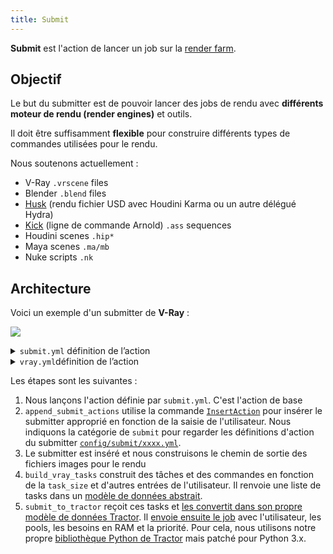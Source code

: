 ```yaml
---
title: Submit
---
```


**Submit** est l'action de lancer un job sur la [render farm](../../../Renderfarm).

## Objectif

Le but du submitter est de pouvoir lancer des jobs de rendu avec **différents moteur de rendu (render engines)** et outils.

Il doit être suffisamment **flexible** pour construire différents types de commandes utilisées pour le rendu.

Nous soutenons actuellement :

- V-Ray `.vrscene` files
- Blender `.blend` files
- [Husk](https://www.sidefx.com/docs/houdini/ref/utils/husk.html) (rendu fichier USD avec Houdini Karma ou un autre délégué Hydra)
- [Kick](https://docs.arnoldrenderer.com/pages/viewpage.action?pageId=36110428) (ligne de commande Arnold) `.ass` sequences
- Houdini scenes `.hip*`
- Maya scenes `.ma/mb`
- Nuke scripts `.nk`

## Architecture

Voici un exemple d'un submitter de **V-Ray** :

![](/img/silex/vray_submit_action.jpg)

<details><summary><code>submit.yml</code> définition de l’action</summary>

<p>

```yaml
submit:
  shelf: "output"
  thumbnail: "submit.svg"

  steps:
    setup:
      lavel: "Setup"
      index: 50
      commands:
        get_submiter:
          label: "Select submiter"
          path: "silex_client.commands.select_submit.SelectSubmit"
          tooltip: "Select the type of conform you want to make"
          ask_user: true

        append_submit_actions:
          label: "Append selected submit action"
          path: "silex_client.commands.insert_action.InsertAction"
          tooltip: "Append the selected submit to the list of commands to execute"
          parameters:
            category: "submit"
            action:
              value: !command-output "setup:get_submiter:action"
              hide: true

    silex_coins:
      index: 500
      hide: true
      commands:
        add_silex_coins:
          path: "silex_client.commands.user.silex_coins.AddSilexCoinsCommand"
          parameters:
            amount:
              value: 3
```

</p>

</details>

<details><summary><code>vray.yml</code>définition de l’action</summary>

<p>

```yaml
vray:
  label: "Submit V-Ray scene"
  steps:
    build_output_path:
      label: "Build output path"
      index: 10
      commands:
        select_extension:
          label: "Output extension"
          path: "silex_client.commands.select_list.SelectList"
          parameters:
            param_name: "Output extension"
            parameters_list:
              - "exr"
              - "png"
              - "jpg"
              - "tiff"

        build_output_path:
          label: "Build output path"
          path: "silex_client.commands.build_output_path.BuildOutputPath"
          tooltip: "Build the complete output path"
          ask_user: true
          parameters:
            output_type:
              value: !command-output "build_output_path:select_extension"
              hide: true
            create_temp_dir: false
            create_output_dir: false
            task:
              hide: true
            use_current_context:
              value: true
              hide: true
            frame_set:
              hide: true
            name:
              value: "render"

    vray_render:
      label: "Setup render parameters"
      index: 20
      commands:
        build_vray_tasks:
          path: "silex_client.commands.farm.vray_render_tasks.VrayRenderTasksCommand"
          label: "V-Ray Job parameters"
          ask_user: true
          parameters:
            output_directory:
              value: !command-output "build_output_path:build_output_path:directory"
            output_filename:
              value: !command-output "build_output_path:build_output_path:file_name"
            output_extension:
              value: !command-output "build_output_path:select_extension"

        submit_to_tractor:
          label: "Submit"
          path: "silex_client.commands.farm.submit_to_tractor.SubmitToTractorCommand"
          ask_user: true
          parameters:
            tasks:
              value: !command-output "vray_render:build_vray_tasks:tasks"
            job_title:
              value: !command-output "vray_render:build_vray_tasks:file_name"
            job_tags:
              value:
                - "vray"
```

</p>

</details>

Les étapes sont les suivantes :

1. Nous lançons l'action définie par `submit.yml`. C'est l'action de base
2. `append_submit_actions` utilise la commande [`InsertAction`](https://github.com/ArtFXDev/silex_client/blob/dev/silex_client/commands/insert_action.py#L21) pour insérer le submitter approprié en fonction de la saisie de l'utilisateur. Nous indiquons la catégorie de `submit` pour regarder les définitions d'action du submitter [`config/submit/xxxx.yml`](https://github.com/ArtFXDev/silex_client/tree/dev/silex_client/config/submit).
3. Le submitter est inséré et nous construisons le chemin de sortie des fichiers images pour le rendu
4. `build_vray_tasks` construit des tâches et des commandes en fonction de la `task_size` et d'autres entrées de l'utilisateur. Il renvoie une liste de tasks dans un [modèle de données abstrait](https://github.com/ArtFXDev/silex_client/blob/dev/silex_client/utils/farm.py).
5. `submit_to_tractor` reçoit ces tasks et [les convertit dans son propre modèle de données Tractor](https://github.com/ArtFXDev/silex_client/blob/dev/silex_client/utils/tractor.py#L14). Il [envoie ensuite le job](https://github.com/ArtFXDev/silex_client/blob/dev/silex_client/commands/farm/submit_to_tractor.py#L130) avec l'utilisateur, les pools, les besoins en RAM et la priorité. Pour cela, nous utilisons notre propre [bibliothèque Python de Tractor](https://github.com/ArtFXDev/tractor_lib) mais patché pour Python 3.x.
